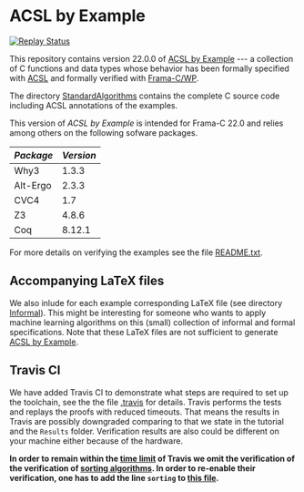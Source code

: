 

# ACSL by Example
[![Replay Status](https://travis-ci.org/fraunhoferfokus/acsl-by-example.svg?branch=master)](https://travis-ci.org/fraunhoferfokus/acsl-by-example)

This repository contains version 22.0.0 of
[ACSL by Example](https://github.com/fraunhoferfokus/acsl-by-example/blob/master/ACSL-by-Example.pdf)
--- a collection of C functions and data types whose
behavior has been formally specified
with [ACSL](https://frama-c.com/acsl.html) and formally verified with [Frama-C/WP](https://frama-c.com/wp.html).

The directory
[StandardAlgorithms](https://github.com/fraunhoferfokus/acsl-by-example/tree/master/StandardAlgorithms)
contains the complete C source code including ACSL annotations of the examples.

This version of *ACSL by Example* is intended for
Frama-C 22.0 and relies among others on the following sofware packages.

*Package* | *Version*
--------- | ---------
 Why3     | 1.3.3
 Alt-Ergo | 2.3.3
 CVC4     | 1.7
 Z3       | 4.8.6
 Coq      | 8.12.1

For more details on verifying the examples see the file [README.txt](https://github.com/fraunhoferfokus/acsl-by-example/blob/master/StandardAlgorithms/README.txt).

## Accompanying LaTeX files

We also inlude for each example corresponding LaTeX file (see directory [Informal](https://github.com/fraunhoferfokus/acsl-by-example/tree/master/Informal)).
This might be interesting for someone who wants to apply machine learning algorithms
on this (small) collection of informal and formal specifications.
Note that these LaTeX files are not sufficient to generate
[ACSL by Example](https://github.com/fraunhoferfokus/acsl-by-example/blob/master/ACSL-by-Example.pdf).

## Travis CI


We have added Travis CI to demonstrate what steps are required to set up the toolchain, 
see the the 
file [.travis](https://github.com/fraunhoferfokus/acsl-by-example/blob/master/.travis.yml)
for details.
Travis performs the tests and replays the proofs with reduced timeouts.
That means the results in Travis are possibly downgraded comparing to that we state in the tutorial and the `Results` folder.
Verification results are also could be different on your machine either because of the hardware.

**In order to remain within the [time limit](https://docs.travis-ci.com/user/customizing-the-build/#build-timeouts) of Travis we omit the verification of the verification of
[sorting algorithms](https://github.com/fraunhoferfokus/acsl-by-example/tree/master/StandardAlgorithms/sorting). In order to re-enable their verification,
one has to add the line `sorting` to [this file](https://github.com/fraunhoferfokus/acsl-by-example/blob/master/StandardAlgorithms/sorting/filelist.path).**

